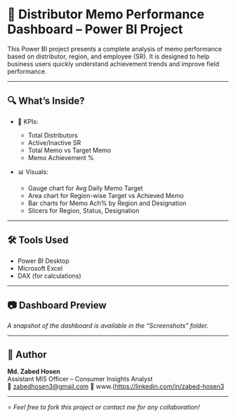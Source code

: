 # 🧾 Distributor Memo Performance Dashboard – Power BI Project

This Power BI project presents a complete analysis of memo performance based on distributor, region, and employee (SR). It is designed to help business users quickly understand achievement trends and improve field performance.

---

## 🔍 What’s Inside?

- 📌 KPIs:
  - Total Distributors
  - Active/Inactive SR
  - Total Memo vs Target Memo
  - Memo Achievement %

- 📊 Visuals:
  - Gauge chart for Avg Daily Memo Target
  - Area chart for Region-wise Target vs Achieved Memo
  - Bar charts for Memo Ach% by Region and Designation
  - Slicers for Region, Status, Designation

---

## 🛠 Tools Used
- Power BI Desktop
- Microsoft Excel
- DAX (for calculations)

---

## 📷 Dashboard Preview
*A snapshot of the dashboard is available in the “Screenshots” folder.*

---

## 👤 Author
**Md. Zabed Hosen**  
Assistant MIS Officer – Consumer Insights Analyst  
📧 zabedhosen3@gmail.com
🔗 www.(https://linkedin.com/in/zabed-hosen3

---

⭐ *Feel free to fork this project or contact me for any collaboration!*

